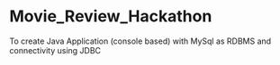# Movie_Review_Hackathon
To create Java Application (console based) with MySql as RDBMS  and connectivity using JDBC
